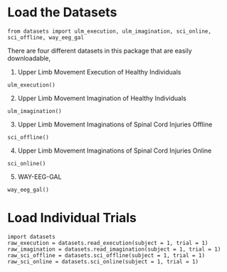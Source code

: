 # Load the Datasets

```
from datasets import ulm_execution, ulm_imagination, sci_online, sci_offline, way_eeg_gal
```

There are four different datasets in this package that are easily downloadable, 
1) Upper Limb Movement Execution of Healthy Individuals
```
ulm_execution()
```
2) Upper Limb Movement Imagination of Healthy Individuals
```
ulm_imagination()
```
3) Upper Limb Movement Imaginations of Spinal Cord Injuries Offline
```
sci_offline()
```
4) Upper Limb Movement Imaginations of Spinal Cord Injuries Online
```
sci_online()
```
5) WAY-EEG-GAL 
```
way_eeg_gal()
```

# Load Individual Trials

```
import datasets
raw_execution = datasets.read_execution(subject = 1, trial = 1)
raw_imagination = datasets.read_imagination(subject = 1, trial = 1)
raw_sci_offline = datasets.sci_offline(subject = 1, trial = 1)
raw_sci_online = datasets.sci_online(subject = 1, trial = 1)
```
